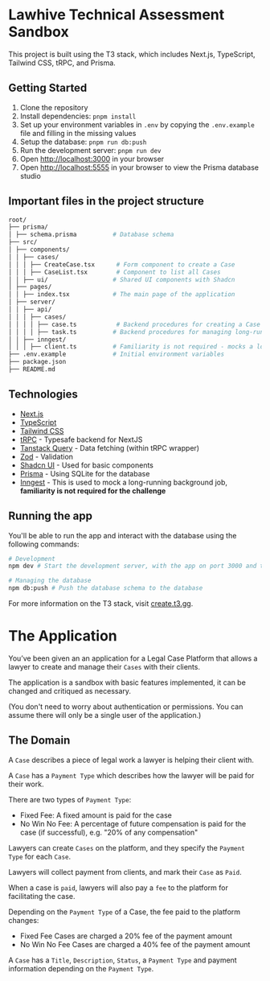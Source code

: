 # Lawhive Technical Assessment Sandbox

This project is built using the T3 stack, which includes Next.js, TypeScript, Tailwind CSS, tRPC, and Prisma.

## Getting Started

1. Clone the repository
2. Install dependencies: `pnpm install`
3. Set up your environment variables in `.env` by copying the `.env.example` file and filling in the missing values
4. Setup the database: `pnpm run db:push`
5. Run the development server: `pnpm run dev`
6. Open [http://localhost:3000](http://localhost:3000) in your browser
7. Open [http://localhost:5555](http://localhost:5555) in your browser to view the Prisma database studio

## Important files in the project structure

```bash
root/
├── prisma/
│ ├── schema.prisma          # Database schema
├── src/
│ ├── components/
│ │ ├── cases/
│ │ │ ├── CreateCase.tsx      # Form component to create a Case
│ │ │ ├── CaseList.tsx        # Component to list all Cases
│ │ ├── ui/                  # Shared UI components with Shadcn
│ ├── pages/
│ │ ├── index.tsx            # The main page of the application
│ ├── server/
│ │ ├── api/
│ │ │ ├── cases/
│ │ │ │ ├── case.ts           # Backend procedures for creating a Case
│ │ │ │ ├── task.ts          # Backend procedures for managing long-running tasks
│ │ ├── inngest/
│ │ │ ├── client.ts          # Familiarity is not required - mocks a long-running background task
├── .env.example             # Initial environment variables
├── package.json
├── README.md
```

## Technologies

- [Next.js](https://nextjs.org/)
- [TypeScript](https://www.typescriptlang.org/)
- [Tailwind CSS](https://tailwindcss.com/)
- [tRPC](https://trpc.io/) - Typesafe backend for NextJS
- [Tanstack Query](https://tanstack.com/query) - Data fetching (within tRPC wrapper)
- [Zod](https://zod.dev/) - Validation
- [Shadcn UI](https://ui.shadcn.com/) - Used for basic components
- [Prisma](https://www.prisma.io/) - Using SQLite for the database
- [Inngest](https://www.inngest.com/) - This is used to mock a long-running background job, **familiarity is not required for the challenge**

## Running the app

You'll be able to run the app and interact with the database using the following commands:

```bash
# Development
npm dev # Start the development server, with the app on port 3000 and the database studio on 5555

# Managing the database
npm db:push # Push the database schema to the database
```

For more information on the T3 stack, visit [create.t3.gg](https://create.t3.gg/).

# The Application

You’ve been given an an application for a Legal Case Platform that allows a lawyer to create and manage their `Cases` with their clients.

The application is a sandbox with basic features implemented, it can be changed and critiqued as necessary.

(You don't need to worry about authentication or permissions. You can assume there will only be a single user of the application.)

## The Domain

A `Case` describes a piece of legal work a lawyer is helping their client with.

A `Case` has a `Payment Type` which describes how the lawyer will be paid for their work.

There are two types of `Payment Type`:

- Fixed Fee: A fixed amount is paid for the case
- No Win No Fee: A percentage of future compensation is paid for the case (if successful), e.g. "20% of any compensation"

Lawyers can create `Cases` on the platform, and they specify the `Payment Type` for each `Case`.

Lawyers will collect payment from clients, and mark their `Case` as `Paid`.

When a case is `paid`, lawyers will also pay a `fee` to the platform for facilitating the case.

Depending on the `Payment Type` of a Case, the fee paid to the platform changes:

- Fixed Fee Cases are charged a 20% fee of the payment amount
- No Win No Fee Cases are charged a 40% fee of the payment amount

A `Case` has a `Title`, `Description`, `Status`, a `Payment Type` and payment information depending on the `Payment Type`.
